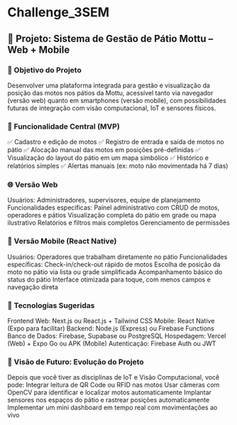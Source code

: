 # Challenge_3SEM 

## 🔄 Projeto: Sistema de Gestão de Pátio Mottu – Web + Mobile
### 🎯 Objetivo do Projeto
Desenvolver uma plataforma integrada para gestão e visualização da posição das motos nos pátios da Mottu, acessível tanto via navegador (versão web) quanto em smartphones (versão mobile), com possibilidades futuras de integração com visão computacional, IoT e sensores físicos.

### 🧩 Funcionalidade Central (MVP)
✅ Cadastro e edição de motos
✅ Registro de entrada e saída de motos no pátio
✅ Alocação manual das motos em posições pré-definidas
✅ Visualização do layout do pátio em um mapa simbólico
✅ Histórico e relatórios simples
✅ Alertas manuais (ex: moto não movimentada há 7 dias)

### 🌐 Versão Web
Usuários: Administradores, supervisores, equipe de planejamento
Funcionalidades específicas:
Painel administrativo com CRUD de motos, operadores e pátios
Visualização completa do pátio em grade ou mapa ilustrativo
Relatórios e filtros mais completos
Gerenciamento de permissões

### 📱 Versão Mobile (React Native)
Usuários: Operadores que trabalham diretamente no pátio
Funcionalidades específicas:
Check-in/check-out rápido de motos
Escolha de posição da moto no pátio via lista ou grade simplificada
Acompanhamento básico do status do pátio
Interface otimizada para toque, com menos campos e navegação direta

### 🧱 Tecnologias Sugeridas
Frontend Web: Next.js ou React.js + Tailwind CSS
Mobile: React Native (Expo para facilitar)
Backend: Node.js (Express) ou Firebase Functions
Banco de Dados: Firebase, Supabase ou PostgreSQL
Hospedagem: Vercel (Web) + Expo Go ou APK (Mobile)
Autenticação: Firebase Auth ou JWT

### 🧠 Visão de Futuro: Evolução do Projeto
Depois que você tiver as disciplinas de IoT e Visão Computacional, você pode:
Integrar leitura de QR Code ou RFID nas motos
Usar câmeras com OpenCV para identificar e localizar motos automaticamente
Implantar sensores nos espaços do pátio e rastrear posições automaticamente
Implementar um mini dashboard em tempo real com movimentações ao vivo

